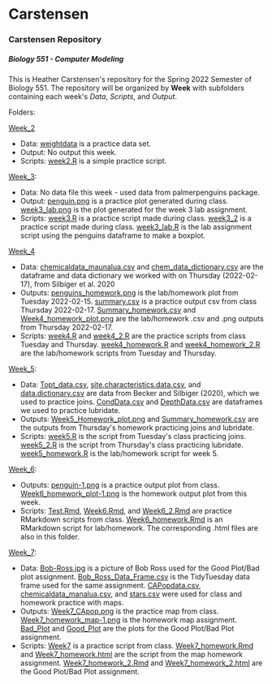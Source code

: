 # Carstensen
### Carstensen Repository
##### Biology 551 - Computer Modeling
This is Heather Carstensen's repository for the Spring 2022 Semester of Biology 551. 
The repository will be organized by **Week** with subfolders containing each week's _Data_, _Scripts_, and _Output_. 
  
Folders:

[Week_2](https://github.com/Biol551-CSUN/Carstensen/tree/main/Week_2) 
 * Data: [weightdata](https://github.com/Biol551-CSUN/Carstensen/blob/main/Week_2/Data/weightdata.csv) is a practice data set. 
 * Output: No output this week. 
 * Scripts: [week2.R](https://github.com/Biol551-CSUN/Carstensen/blob/main/Week_2/Scripts/week2.R) is a simple practice script.

[Week_3](https://github.com/Biol551-CSUN/Carstensen/tree/main/Week_3): 
 * Data: No data file this week - used data from palmerpenguins package. 
 * Output: [penguin.png](https://github.com/Biol551-CSUN/Carstensen/blob/main/Week_3/Output/penguin.png) is a practice plot generated during class. [week3_lab.png](https://github.com/Biol551-CSUN/Carstensen/blob/main/Week_3/Output/week3_lab.png) is the plot generated for the week 3 lab assignment. 
 * Scripts: [week3.R](https://github.com/Biol551-CSUN/Carstensen/blob/main/Week_3/Scripts/week3.R) is a practice script made during class. [week3_2](https://github.com/Biol551-CSUN/Carstensen/blob/main/Week_3/Scripts/week3_2.R) is a practice script made during class. [week3_lab.R](https://github.com/Biol551-CSUN/Carstensen/blob/main/Week_3/Scripts/week3_lab.R) is the lab assignment script using the penguins dataframe to make a boxplot. 

[Week_4](https://github.com/Biol551-CSUN/Carstensen/tree/main/Week_4)
 * Data: [chemicaldata_maunalua.csv](https://github.com/Biol551-CSUN/Carstensen/blob/main/Week_4/Data/chemicaldata_maunalua.csv) and [chem_data_dictionary.csv](https://github.com/Biol551-CSUN/Carstensen/blob/main/Week_4/Data/chem_data_dictionary.csv) are the dataframe and data dictionary we worked with on Thursday (2022-02-17), from Silbiger et al. 2020
 * Outputs: [penguins_homework.png](https://github.com/Biol551-CSUN/Carstensen/blob/main/Week_4/Outputs/penguins_homework.png) is the lab/homework plot from Tuesday 2022-02-15. [summary.csv](https://github.com/Biol551-CSUN/Carstensen/blob/main/Week_4/Outputs/summary.csv) is a practice output csv from class Thursday 2022-02-17. [Summary_homework.csv](https://github.com/Biol551-CSUN/Carstensen/blob/main/Week_4/Outputs/Summary_homework.csv) and [Week4_homework_plot.png](https://github.com/Biol551-CSUN/Carstensen/blob/main/Week_4/Outputs/Week4_homework_plot.png) are the lab/homework .csv and .png outputs from Thursday 2022-02-17. 
 * Scripts: [week4.R](https://github.com/Biol551-CSUN/Carstensen/blob/main/Week_4/Scripts/week4.R) and [week4_2.R](https://github.com/Biol551-CSUN/Carstensen/blob/main/Week_4/Scripts/week4_2.R) are the practice scripts from class Tuesday and Thursday. [week4_homework.R](https://github.com/Biol551-CSUN/Carstensen/blob/main/Week_4/Scripts/week4_homework.R) and [week4_homework_2.R](https://github.com/Biol551-CSUN/Carstensen/blob/main/Week_4/Scripts/week4_homework_2.R) are the lab/homework scripts from Tuesday and Thursday. 

[Week_5](https://github.com/Biol551-CSUN/Carstensen/tree/main/Week_5):
 * Data: [Topt_data.csv](https://github.com/Biol551-CSUN/Carstensen/blob/main/Week_5/Data/Topt_data.csv), [site.characteristics.data.csv](https://github.com/Biol551-CSUN/Carstensen/blob/main/Week_5/Data/site.characteristics.data.csv), and [data.dictionary.csv](https://github.com/Biol551-CSUN/Carstensen/blob/main/Week_5/Data/data_dictionary.csv) are data from Becker and Silbiger (2020), which we used to practice joins. [CondData.csv](https://github.com/Biol551-CSUN/Carstensen/blob/main/Week_5/Data/CondData.csv) and [DepthData.csv](https://github.com/Biol551-CSUN/Carstensen/blob/main/Week_5/Data/DepthData.csv) are dataframes we used to practice lubridate. 
 * Outputs: [Week5_Homework_plot.png](https://github.com/Biol551-CSUN/Carstensen/blob/main/Week_5/Outputs/Week5_Homework_plot.png) and [Summary_homework.csv](https://github.com/Biol551-CSUN/Carstensen/blob/main/Week_5/Outputs/Summary_homework.csv) are the outputs from Thursday's homework practicing joins and lubridate. 
 * Scripts: [week5.R](https://github.com/Biol551-CSUN/Carstensen/blob/main/Week_5/Scripts/week5.R) is the script from Tuesday's class practicing joins. [week5_2.R](https://github.com/Biol551-CSUN/Carstensen/blob/main/Week_5/Scripts/week5_2.R) is the script from Thursday's class practicing lubridate. [week5_homework.R](https://github.com/Biol551-CSUN/Carstensen/blob/main/Week_5/Scripts/week5_homework.R) is the lab/homework script for week 5. 

[Week_6](https://github.com/Biol551-CSUN/Carstensen/tree/main/Week_6):
 * Outputs: [penguin-1.png](https://github.com/Biol551-CSUN/Carstensen/blob/main/Week_6/Outputs/penguin-1.png) is a practice output plot from class. [Week6_homework_plot-1.png](https://github.com/Biol551-CSUN/Carstensen/blob/main/Week_6/Outputs/Week6_homework_plot-1.png) is the homework output plot from this week. 
 * Scripts: [Test.Rmd](https://github.com/Biol551-CSUN/Carstensen/blob/main/Week_6/Scripts/Test.Rmd), [Week6.Rmd](https://github.com/Biol551-CSUN/Carstensen/blob/main/Week_6/Scripts/Week6.Rmd), and [Week6_2.Rmd](https://github.com/Biol551-CSUN/Carstensen/blob/main/Week_6/Scripts/Week6_2.Rmd) are practice RMarkdown scripts from class. [Week6_homework.Rmd](https://github.com/Biol551-CSUN/Carstensen/blob/main/Week_6/Scripts/Week6_homework.Rmd) is an RMarkdown script for lab/homework. The corresponding .html files are also in this folder. 

[Week_7](https://github.com/Biol551-CSUN/Carstensen/tree/main/Week_7):
 * Data: [Bob-Ross.jpg](https://github.com/Biol551-CSUN/Carstensen/blob/main/Week_7/Data/Bob-Ross.jpg) is a picture of Bob Ross used for the Good Plot/Bad plot assignment. [Bob_Ross_Data_Frame.csv](https://github.com/Biol551-CSUN/Carstensen/blob/main/Week_7/Data/Bob_Ross_Data_Frame.csv) is the TidyTuesday data frame used for the same assignment. [CAPopdata.csv](https://github.com/Biol551-CSUN/Carstensen/blob/main/Week_7/Data/CAPopdata.csv), [chemicaldata_manalua.csv](https://github.com/Biol551-CSUN/Carstensen/blob/main/Week_7/Data/chemicaldata_maunalua.csv), and [stars.csv](https://github.com/Biol551-CSUN/Carstensen/blob/main/Week_7/Data/stars.csv) were used for class and homework practice with maps. 
 * Outputs: [Week7_CApop.png](https://github.com/Biol551-CSUN/Carstensen/blob/main/Week_7/Outputs/Week7_CApop.png) is the practice map from class. [Week7_homework_map-1.png](https://github.com/Biol551-CSUN/Carstensen/blob/main/Week_7/Outputs/Week7_homework_map-1.png) is the homework map assignment. [Bad_Plot](https://github.com/Biol551-CSUN/Carstensen/blob/main/Week_7/Outputs/Bad_Plot.png) and [Good_Plot](https://github.com/Biol551-CSUN/Carstensen/blob/main/Week_7/Outputs/Good_Plot.png) are the plots for the Good Plot/Bad Plot assignment. 
 * Scripts: [Week7](https://github.com/Biol551-CSUN/Carstensen/blob/main/Week_7/Scripts/Week7.R) is a practice script from class. [Week7_homework.Rmd](https://github.com/Biol551-CSUN/Carstensen/blob/main/Week_7/Scripts/Week7_homework.Rmd) and [Week7_homework.html](https://github.com/Biol551-CSUN/Carstensen/blob/main/Week_7/Scripts/Week7_homework.html) are the script from the map homework assignment. [Week7_homework_2.Rmd](https://github.com/Biol551-CSUN/Carstensen/blob/main/Week_7/Scripts/Week7_homework_2.Rmd) and [Week7_homework_2.html](https://github.com/Biol551-CSUN/Carstensen/blob/main/Week_7/Scripts/Week7_homework_2.html) are the Good Plot/Bad Plot assignment. 
